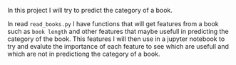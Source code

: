 In this project I will try to predict the category of a book.

In read `read_books.py` I have functions that will get features from a book such as `book length` and other features that maybe usefull in predicting the category of the book. This features I will then use in a jupyter notebook to try and evalute the importance of each feature to see which are usefull and which are not in predictiong the category of a book. 